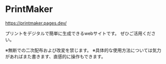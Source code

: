 # PrintMaker
https://printmaker.pages.dev/

プリントをデジタルで簡単に生成できるwebサイトです。
ぜひご活用ください。

※無断での二次配布および改変を禁じます。
※具体的な使用方法については気力があればまた書きます、直感的に操作もできます。
